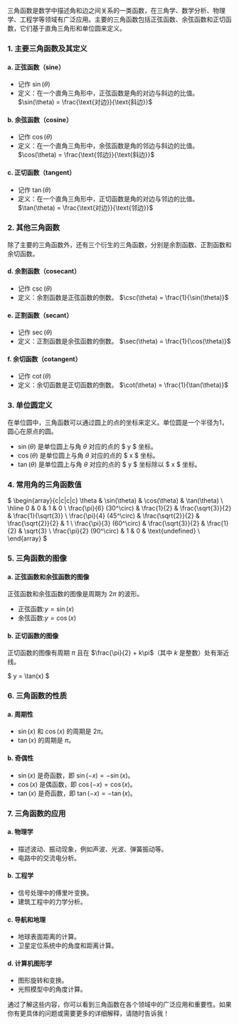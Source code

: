 三角函数是数学中描述角和边之间关系的一类函数，在三角学、数学分析、物理学、工程学等领域有广泛应用。主要的三角函数包括正弦函数、余弦函数和正切函数，它们基于直角三角形和单位圆来定义。

### 1. 主要三角函数及其定义

#### a. 正弦函数（sine）
- 记作 $\sin(\theta)$
- 定义：在一个直角三角形中，正弦函数是角的对边与斜边的比值。
$\sin(\theta) = \frac{\text{对边}}{\text{斜边}}$

#### b. 余弦函数（cosine）
- 记作 $\cos(\theta)$
- 定义：在一个直角三角形中，余弦函数是角的邻边与斜边的比值。
$\cos(\theta) = \frac{\text{邻边}}{\text{斜边}}$

#### c. 正切函数（tangent）
- 记作 $\tan(\theta)$
- 定义：在一个直角三角形中，正切函数是角的对边与邻边的比值。
$\tan(\theta) = \frac{\text{对边}}{\text{邻边}}$

### 2. 其他三角函数

除了主要的三角函数外，还有三个衍生的三角函数，分别是余割函数、正割函数和余切函数。

#### d. 余割函数（cosecant）
- 记作 $\csc(\theta)$
- 定义：余割函数是正弦函数的倒数。
$\csc(\theta) = \frac{1}{\sin(\theta)}$

#### e. 正割函数（secant）
- 记作 $\sec(\theta)$
- 定义：正割函数是余弦函数的倒数。
$\sec(\theta) = \frac{1}{\cos(\theta)}$

#### f. 余切函数（cotangent）
- 记作 $\cot(\theta)$
- 定义：余切函数是正切函数的倒数。
$\cot(\theta) = \frac{1}{\tan(\theta)}$

### 3. 单位圆定义

在单位圆中，三角函数可以通过圆上的点的坐标来定义。单位圆是一个半径为1，圆心在原点的圆。

- $\sin(\theta)$ 是单位圆上与角 $\theta$ 对应的点的 $ y $ 坐标。
- $\cos(\theta)$ 是单位圆上与角 $\theta$ 对应的点的 $ x $ 坐标。
- $\tan(\theta)$ 是单位圆上与角 $\theta$ 对应的点的 $ y $ 坐标除以 $ x $ 坐标。

### 4. 常用角的三角函数值

$
\begin{array}{c|c|c|c}
\theta & \sin(\theta) & \cos(\theta) & \tan(\theta) \\
\hline
0 & 0 & 1 & 0 \\
\frac{\pi}{6} (30^\circ) & \frac{1}{2} & \frac{\sqrt{3}}{2} & \frac{1}{\sqrt{3}} \\
\frac{\pi}{4} (45^\circ) & \frac{\sqrt{2}}{2} & \frac{\sqrt{2}}{2} & 1 \\
\frac{\pi}{3} (60^\circ) & \frac{\sqrt{3}}{2} & \frac{1}{2} & \sqrt{3} \\
\frac{\pi}{2} (90^\circ) & 1 & 0 & \text{undefined} \\
\end{array}
$

### 5. 三角函数的图像

#### a. 正弦函数和余弦函数的图像
正弦函数和余弦函数的图像是周期为 $2\pi$ 的波形。

- 正弦函数:$y = \sin(x)$ 
- 余弦函数:$y = \cos(x)$


#### b. 正切函数的图像
正切函数的图像有周期 $\pi$ 且在 $\frac{\pi}{2} + k\pi$（其中 $k$ 是整数）处有渐近线。

$
y = \tan(x)
$

### 6. 三角函数的性质

#### a. 周期性
- $\sin(x)$ 和 $\cos(x)$ 的周期是 $2\pi$。
- $\tan(x)$ 的周期是 $\pi$。

#### b. 奇偶性
- $\sin(x)$ 是奇函数，即 $\sin(-x) = -\sin(x)$。
- $\cos(x)$ 是偶函数，即 $\cos(-x) = \cos(x)$。
- $\tan(x)$ 是奇函数，即 $\tan(-x) = -\tan(x)$。

### 7. 三角函数的应用

#### a. 物理学
- 描述波动、振动现象，例如声波、光波、弹簧振动等。
- 电路中的交流电分析。

#### b. 工程学
- 信号处理中的傅里叶变换。
- 建筑工程中的力学分析。

#### c. 导航和地理
- 地球表面距离的计算。
- 卫星定位系统中的角度和距离计算。

#### d. 计算机图形学
- 图形旋转和变换。
- 光照模型中的角度计算。

通过了解这些内容，你可以看到三角函数在各个领域中的广泛应用和重要性。如果你有更具体的问题或需要更多的详细解释，请随时告诉我！